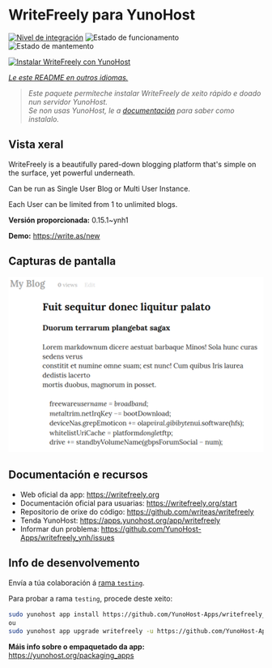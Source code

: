 <!--
NOTA: Este README foi creado automáticamente por <https://github.com/YunoHost/apps/tree/master/tools/readme_generator>
NON debe editarse manualmente.
-->

# WriteFreely para YunoHost

[![Nivel de integración](https://dash.yunohost.org/integration/writefreely.svg)](https://ci-apps.yunohost.org/ci/apps/writefreely/) ![Estado de funcionamento](https://ci-apps.yunohost.org/ci/badges/writefreely.status.svg) ![Estado de mantemento](https://ci-apps.yunohost.org/ci/badges/writefreely.maintain.svg)

[![Instalar WriteFreely con YunoHost](https://install-app.yunohost.org/install-with-yunohost.svg)](https://install-app.yunohost.org/?app=writefreely)

*[Le este README en outros idiomas.](./ALL_README.md)*

> *Este paquete permíteche instalar WriteFreely de xeito rápido e doado nun servidor YunoHost.*  
> *Se non usas YunoHost, le a [documentación](https://yunohost.org/install) para saber como instalalo.*

## Vista xeral

WriteFreely is a beautifully pared-down blogging platform that's simple on the surface, yet powerful underneath.

Can be run as Single User Blog or Multi User Instance.

Each User can be limited from 1 to unlimited blogs.

**Versión proporcionada:** 0.15.1~ynh1

**Demo:** <https://write.as/new>

## Capturas de pantalla

![Captura de pantalla de WriteFreely](./doc/screenshots/screenshots2.png)

## Documentación e recursos

- Web oficial da app: <https://writefreely.org>
- Documentación oficial para usuarias: <https://writefreely.org/start>
- Repositorio de orixe do código: <https://github.com/writeas/writefreely>
- Tenda YunoHost: <https://apps.yunohost.org/app/writefreely>
- Informar dun problema: <https://github.com/YunoHost-Apps/writefreely_ynh/issues>

## Info de desenvolvemento

Envía a túa colaboración á [rama `testing`](https://github.com/YunoHost-Apps/writefreely_ynh/tree/testing).

Para probar a rama `testing`, procede deste xeito:

```bash
sudo yunohost app install https://github.com/YunoHost-Apps/writefreely_ynh/tree/testing --debug
ou
sudo yunohost app upgrade writefreely -u https://github.com/YunoHost-Apps/writefreely_ynh/tree/testing --debug
```

**Máis info sobre o empaquetado da app:** <https://yunohost.org/packaging_apps>
